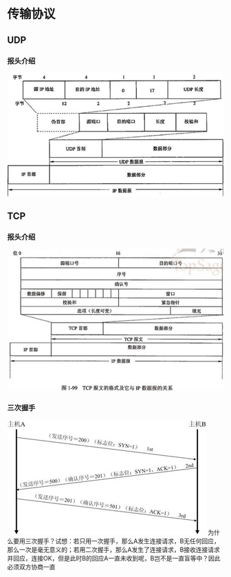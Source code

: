 

# 传输协议

## UDP

### 报头介绍
![](udp报头.png)


## TCP

### 报头介绍
![](tcp报头.png)

### 三次握手
![](三次握手.png)
为什么要用三次握手？试想：若只用一次握手，那么A发生连接请求，B无任何回应，那么一次是毫无意义的；若用二次握手，那么A发生了连接请求，B接收连接请求并回应，连接OK，但是此时B的回应A一直未收到呢，B岂不是一直盲等中？因此必须双方协商一直

